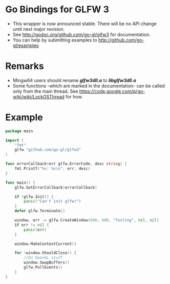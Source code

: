 Go Bindings for GLFW 3
======================

* This wrapper is now announced stable. There will be no API change until next major revision.
* See http://godoc.org/github.com/go-gl/glfw3 for documentation.
* You can help by submitting examples to http://github.com/go-gl/examples

Remarks
=======

* Mingw64 users should rename ***glfw3dll.a*** to ***libglfw3dll.a***
* Some functions -which are marked in the documentation- can be called only from the main thread. See https://code.google.com/p/go-wiki/wiki/LockOSThread for how.

Example
=======

```go
package main

import (
	"fmt"
	glfw "github.com/go-gl/glfw3"
)

func errorCallback(err glfw.ErrorCode, desc string) {
	fmt.Printf("%v: %v\n", err, desc)
}

func main() {
	glfw.SetErrorCallback(errorCallback)

	if !glfw.Init() {
		panic("Can't init glfw!")
	}
	defer glfw.Terminate()

	window, err := glfw.CreateWindow(640, 480, "Testing", nil, nil)
	if err != nil {
		panic(err)
	}

	window.MakeContextCurrent()

	for !window.ShouldClose() {
		//Do OpenGL stuff
		window.SwapBuffers()
		glfw.PollEvents()
	}
}
```
